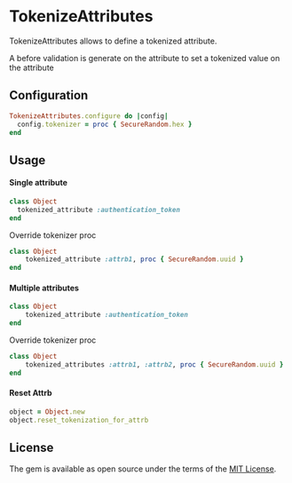 # TokenizeAttributes

TokenizeAttributes allows to define a tokenized attribute.

A before validation is generate on the attribute to set a tokenized value on the attribute

## Configuration

```ruby
TokenizeAttributes.configure do |config|
  config.tokenizer = proc { SecureRandom.hex }
end
```

## Usage

#### Single attribute

```ruby
class Object
  tokenized_attribute :authentication_token
end
```

Override tokenizer proc

```ruby
class Object
    tokenized_attribute :attrb1, proc { SecureRandom.uuid }
end
```


#### Multiple attributes

```ruby
class Object
    tokenized_attribute :authentication_token
end
```

Override tokenizer proc

```ruby
class Object
    tokenized_attributes :attrb1, :attrb2, proc { SecureRandom.uuid }
end
```

#### Reset Attrb

```ruby
object = Object.new
object.reset_tokenization_for_attrb
```

## License

The gem is available as open source under the terms of the [MIT License](http://opensource.org/licenses/MIT).
